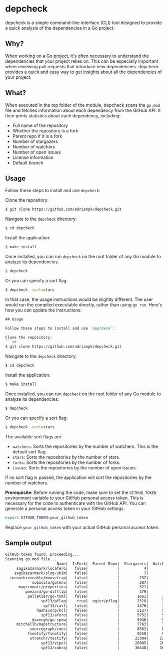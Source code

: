 # depcheck

depcheck is a simple command-line interface (CLI) tool designed to provide a quick analysis of the dependencies in a Go project. 

## Why?

When working on a Go project, it's often necessary to understand the dependencies that your project relies on. This can be especially important when reviewing pull requests that introduce new dependencies. depcheck provides a quick and easy way to get insights about all the dependencies of your project.

## What?

When executed in the top folder of the module, depcheck scans the `go.mod` file and fetches information about each dependency from the GitHub API. It then prints statistics about each dependency, including:

- Full name of the repository
- Whether the repository is a fork
- Parent repo if it is a fork
- Number of stargazers
- Number of watchers
- Number of open issues
- License information
- Default branch

## Usage

Follow these steps to install and use `depcheck`:

Clone the repository:
```sh
$ git clone https://github.com/adrianpk/depcheck.git
```

Navigate to the `depcheck` directory:
```sh
$ cd depcheck
```

Install the application:
```sh
$ make install
```

Once installed, you can run `depcheck` on the root folder of any Go module to analyze its dependencies.
```sh
$ depcheck
```

Or you can specify a sort flag:
```sh
$ depcheck -sort=stars
```

In that case, the usage instructions would be slightly different. The user would run the compiled executable directly, rather than using `go run`. Here's how you can update the instructions:

```markdown
## Usage

Follow these steps to install and use `depcheck`:

Clone the repository:
```sh
$ git clone https://github.com/adrianpk/depcheck.git
```

Navigate to the `depcheck` directory:
```sh
$ cd depcheck
```

Install the application:
```sh
$ make install
```

Once installed, you can run `depcheck` on the root folder of any Go module to analyze its dependencies:

```sh
$ depcheck
```

Or you can specify a sort flag:

```sh
$ depcheck -sort=stars
```

The available sort flags are:

* `watchers`: Sorts the repositories by the number of watchers. This is the default sort flag.
* `stars`: Sorts the repositories by the number of stars.
* `forks`: Sorts the repositories by the number of forks.
* `issues`: Sorts the repositories by the number of open issues.

If no sort flag is passed, the application will sort the repositories by the number of watchers.

**Prerequisite:** Before running the code, make sure to set the `GITHUB_TOKEN` environment variable to your GitHub personal access token. This is necessary for the code to authenticate with the GitHub API. You can generate a personal access token in your GitHub settings.

```bash
export GITHUB_TOKEN=your_github_token
```

Replace `your_github_token` with your actual GitHub personal access token.

## Sample output
```markdown
GitHub token found, proceeding...
Scanning go.mod file...
                       Name|  IsFork|  Parent Repo|  Stargazers|  Watchers|  Open Issues|                                  License|Default Branch
     sagikazarmark/locafero|   false|             |           4|         4|            1|                              MIT License|main
    sagikazarmark/slog-shim|   false|             |           7|         7|            1|  BSD 3-Clause "New" or "Revised" License|main
  inconshreveable/mousetrap|   false|             |         232|       232|            0|                       Apache License 2.0|master
            subosito/gotenv|   false|             |         287|       287|            0|                              MIT License|master
      magiconair/properties|   false|             |         321|       321|           23|        BSD 2-Clause "Simplified" License|main
         pmezard/go-difflib|   false|             |         379|       379|            4|                                    Other|master
          pelletier/go-toml|   false|             |        1661|      1661|           22|                                    Other|v2
                spf13/pflag|    true|  ogier/pflag|        2328|      2328|          178|  BSD 3-Clause "New" or "Revised" License|master
                 spf13/cast|   false|             |        3376|      3376|           89|                              MIT License|master
              hashicorp/hcl|   false|             |        5127|      5127|          208|               Mozilla Public License 2.0|main
                spf13/afero|   false|             |        5752|      5752|          133|                       Apache License 2.0|master
            davecgh/go-spew|   false|             |        5946|      5946|           63|                              ISC License|master
     mitchellh/mapstructure|   false|             |        7763|      7763|           82|                              MIT License|main
           sourcegraph/conc|   false|             |        8562|      8562|           13|                              MIT License|main
          fsnotify/fsnotify|   false|             |        9250|      9250|           26|  BSD 3-Clause "New" or "Revised" License|main
           stretchr/testify|   false|             |       22304|     22304|          387|                              MIT License|master
                spf13/viper|   false|             |       26085|     26085|          499|                              MIT License|master
                spf13/cobra|   false|             |       36448|     36448|          274|                       Apache License 2.0|main
```
